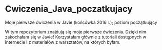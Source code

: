 # Cwiczenia_Java_poczatkujacy
Moje pierwsze ćwiczenia w Javie (końcówka 2016 r.); poziom początkujący

W tym repozytorium znajdują się moje pierwsze ćwiczenia. Dzięki nim zakochałam się w Javie! 
Korzystałam głównie z tutoriali dostępnych w internecie i z materiałów z warsztatów, na których byłam. 
